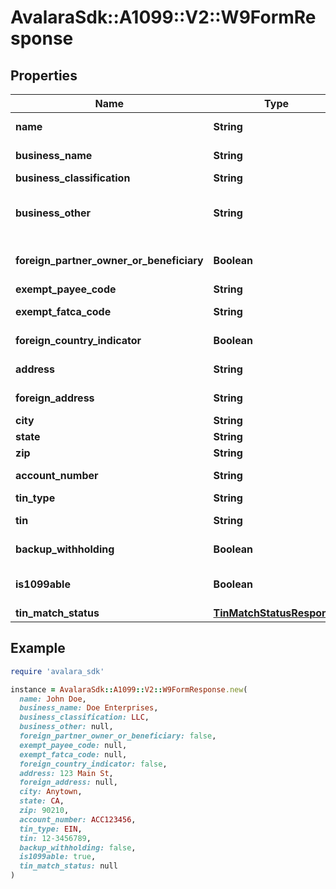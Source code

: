 # AvalaraSdk::A1099::V2::W9FormResponse

## Properties

| Name | Type | Description | Notes |
| ---- | ---- | ----------- | ----- |
| **name** | **String** | The name of the individual or entity associated with the form. | [optional] |
| **business_name** | **String** | The name of the business associated with the form. | [optional] |
| **business_classification** | **String** | The classification of the business. | [optional] |
| **business_other** | **String** | The classification description when \&quot;businessClassification\&quot; is \&quot;Other\&quot;. | [optional] |
| **foreign_partner_owner_or_beneficiary** | **Boolean** | Indicates whether the individual is a foreign partner, owner, or beneficiary. | [optional] |
| **exempt_payee_code** | **String** | The exempt payee code. | [optional] |
| **exempt_fatca_code** | **String** | The exemption from FATCA reporting code. | [optional] |
| **foreign_country_indicator** | **Boolean** | Indicates whether the individual or entity is in a foreign country. | [optional] |
| **address** | **String** | The address of the individual or entity. | [optional] |
| **foreign_address** | **String** | The foreign address of the individual or entity. | [optional] |
| **city** | **String** | The city of the address. | [optional] |
| **state** | **String** | The state of the address. | [optional] |
| **zip** | **String** | The ZIP code of the address. | [optional] |
| **account_number** | **String** | The account number associated with the form. | [optional] |
| **tin_type** | **String** | The type of TIN provided. | [optional] |
| **tin** | **String** | The taxpayer identification number (TIN). | [optional] |
| **backup_withholding** | **Boolean** | Indicates whether backup withholding applies. | [optional] |
| **is1099able** | **Boolean** | Indicates whether the individual or entity should be issued a 1099 form. | [optional] |
| **tin_match_status** | [**TinMatchStatusResponse**](TinMatchStatusResponse.md) | The TIN Match status from IRS. | [optional] |

## Example

```ruby
require 'avalara_sdk'

instance = AvalaraSdk::A1099::V2::W9FormResponse.new(
  name: John Doe,
  business_name: Doe Enterprises,
  business_classification: LLC,
  business_other: null,
  foreign_partner_owner_or_beneficiary: false,
  exempt_payee_code: null,
  exempt_fatca_code: null,
  foreign_country_indicator: false,
  address: 123 Main St,
  foreign_address: null,
  city: Anytown,
  state: CA,
  zip: 90210,
  account_number: ACC123456,
  tin_type: EIN,
  tin: 12-3456789,
  backup_withholding: false,
  is1099able: true,
  tin_match_status: null
)
```

